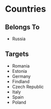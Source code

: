 # Countries

## Belongs To

* Russia

## Targets

* Romania
* Estonia
* Germany
* Findland
* Czech Republic
* Italy
* Spain
* Poland
